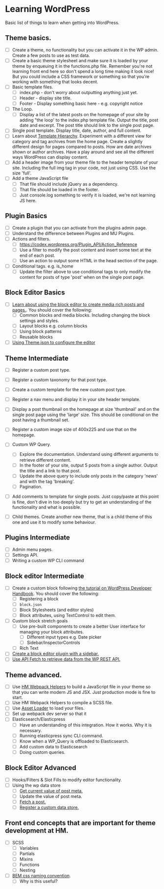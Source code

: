 # Learning WordPress

Basic list of things to learn when getting into WordPress. 

## Theme basics. 

- [ ] Create a theme, no functionality but you can activate it in the WP admin. Create a few posts to use as test data.
- [ ] Create a basic theme stylesheet and make sure it is loaded by your theme by enqueuing it in the functions.php file. Remember you're not learning front end here so don't spend a long time making it look nice! But you could include a CSS framework or something so that you're working with something that looks decent.
- [ ] Basic template files.
	- [ ] index.php - don't worry about outputting anything just yet.
	- [ ] Header - display site title.
	- [ ] Footer - Display something basic here - e.g. copyright notice
- [ ] The Loop.
	- [ ] Display a list of the latest posts on the homepage of your site by adding "the loop' to the index.php template file. Output the title, post date and excerpt. The post title should link to the single post page.
- [ ] Single post template. Display title, date, author, and full content.
- [ ] Learn about [Template Hierarchy](https://codex.wordpress.org/Template_Hierarchy). Experiment with a different view for category and tag archives from the home page. Create a slightly different design for pages compared to posts. How are date archives shown or author archives. Have a play around and see all the different ways WordPress can display content.
- [ ] Add a header image from your theme file to the header template of your site. Including the full img tag in your code, not just using CSS. Use the size 'full'. 
- [ ] Add a theme JavaScript file
	- [ ] That file should include jQuery as a dependency. 
	- [ ] That file should be loaded in the footer. 
	- [ ] Just console.log something to verify it is loaded, we're not learning JS here. 

## Plugin Basics

- [ ] Create a plugin that you can activate from the plugins admin page. 
- [ ] Understand the difference between Plugins and MU Plugins. 
- [ ] Actions and filters. 
    - [ ] https://codex.wordpress.org/Plugin_API/Action_Reference
    - [ ] Use a filter to modify the post content and insert some text at the end of each post. 
    - [ ] Use an action to output some HTML in the head section of the page.  
- [ ] Conditional tags. e.g. is_home 
    - [ ] Update the filter above to use conditional tags to only modify the content for posts of type 'post' when on the single post page. 

## Block Editor Basics

- [ ] [Learn about using the block editor to create media rich posts and pages.](https://wordpress.org/support/article/wordpress-editor/). You should cover the following:
    - [ ] Common blocks and media blocks. Including changing the block settings and styles.  
    - [ ] Layout blocks e.g. column blocks
    - [ ] Using block patterns
    - [ ] Reusable blocks
- [ ] [Using Theme.json to configure the editor](https://developer.wordpress.org/block-editor/reference-guides/theme-json-reference/)

## Theme Intermediate

- [ ] Register a custom post type.
- [ ] Register a custom taxonomy for that post type.
- [ ] Create a custom template for the new custom post type. 
- [ ] Register a nav menu and display it in your site header template.
- [ ] Display a post thumbnail on the homepage at size 'thumbnail' and on the single post page using the 'large' size. This should be conditional on the post having a thumbnail set. 
- [ ] Register a custom image size of 400x225 and use that on the homepage. 
- [ ] Custom WP Query.
    - [ ] Explore the documentation. Understand using different arguments to retrieve different content. 
    - [ ] In the footer of your site, output 5 posts from a single author. Output the title and a link to that post.
    - [ ] Update the above query to include only posts in the category 'news' and with the tag 'breaking'.
    - [ ] Pagination.
- [ ] Add comments to template for single posts. Just copy/paste at this point is fine, don't dive in too deeply but try to get an understanding of the functionality and what is possible. 
- [ ] Child themes. Create another new theme, that is a child theme of this one and use it to modify some behaviour.


## Plugins Intermediate

- [ ] Admin menu pages. 
- [ ] Settings API.
- [ ] Writing a custom WP CLI command

## Block editor Intermediate

- [ ] Create a custom block following [the tutorial on WordPress Developer Handbook](https://developer.wordpress.org/block-editor/getting-started/create-block/). You should cover the following: 
    - [ ] Registering a block
    - [ ] `block.json`
    - [ ] Block Stylesheets (and editor styles)
    - [ ] Block attributes, using TextControl to edit them.
- [ ] Custom block stretch goals
    - [ ] Use pre-built components to create a better User interface for managing your block attributes. 
        - [ ] Different input types e.g. Date picker
        - [ ] Sidebar/InspectorControls
	- [ ] Rich Text
- [ ] [Create a block editor plugin with a sidebar.](https://developer.wordpress.org/block-editor/how-to-guides/plugin-sidebar-0/) 
- [ ] [Use API Fetch to retrieve data from the WP REST API.](https://developer.wordpress.org/block-editor/reference-guides/packages/packages-api-fetch/)

## Theme advanced. 

- [ ] Use [HM Webpack Helpers](https://humanmade.github.io/webpack-helpers/) to build a JavaScript file in your theme so that you can write modern JS and JSX. Just production mode is fine to start. 
- [ ] Use HM Webpack Helpers to compile a SCSS file. 
- [ ] Use [Asset Loader](https://github.com/humanmade/asset-loader) to load your files. 
- [ ] Set up webpack dev server so that it 
- [ ] Elasticsearch/Elasticpress
    - [ ] Have an understanding of this integration. How it works. Why it is necessary. 
    - [ ] Running elasticpress sync CLI command.
    - [ ] Know when a WP_Query is offloaded to Elasticsearch. 
    - [ ] Add custom data to Elasticsearch
    - [ ] Doing custom queries. 

## Block Editor Advanced

- [ ] Hooks/Filters & Slot Fills to modify editor functionality.
- [ ] Using the wp data store
    - [ ] [Get current value of post meta.](https://developer.wordpress.org/block-editor/reference-guides/data/data-core-editor/#geteditedpostattribute)
    - [ ] Update the value of post meta. 
    - [ ] [Fetch a post.](https://developer.wordpress.org/block-editor/reference-guides/data/data-core/)
    - [ ] [Register a custom data store.](https://developer.wordpress.org/block-editor/reference-guides/packages/packages-data/#registering-a-store)

## Front end concepts that are important for theme development at HM. 

- [ ] SCSS
	- [ ] Variables
	- [ ] Partials
	- [ ] Mixins
	- [ ] Functions
	- [ ] Nesting
- [ ] [BEM css naming convention](http://getbem.com/naming/). 
	- [ ] Why is this useful?
